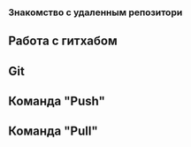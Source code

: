 ### Знакомство с удаленным репозитори
## Работа с гитхабом
## Git
## Команда "Push"
## Команда "Pull"